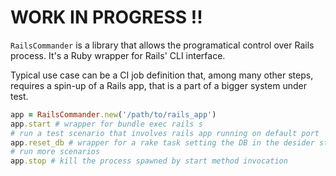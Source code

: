 # WORK IN PROGRESS !!

`RailsCommander` is a library that allows the programatical control over Rails process. It's a Ruby wrapper for Rails' CLI interface.

Typical use case can be a CI job definition that, among many other steps, requires a spin-up of a Rails app, that is a part of a bigger system under test.

```ruby
app = RailsCommander.new('/path/to/rails_app')
app.start # wrapper for bundle exec rails s
# run a test scenario that involves rails app running on default port
app.reset_db # wrapper for a rake task setting the DB in the desider state
# run more scenarios
app.stop # kill the process spawned by start method invocation
```
